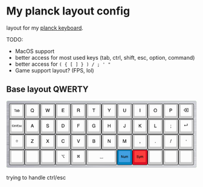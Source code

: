 # My planck layout config

layout for my [planck keyboard](https://drop.com/buy/planck-mechanical-keyboard).

TODO:

- MacOS support
- better access for most used keys (tab, ctrl, shift, esc, option, command)
- better access for `( { [ ] } ) / ; ' "`
- Game support layout? (FPS, lol)

## Base layout QWERTY

![base-qwerty-image](/docs/images/qwerty-base.png)

trying to handle ctrl/esc

##
